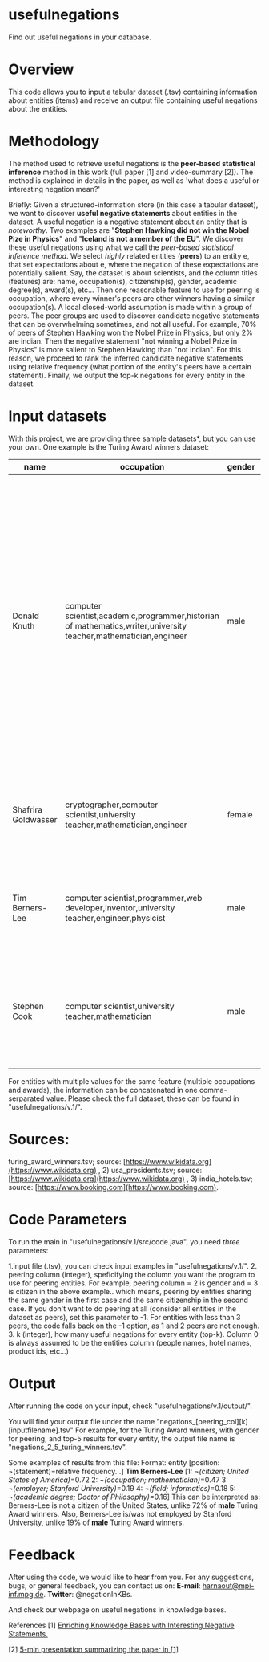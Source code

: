 # usefulnegations
Find out useful negations in your database.

# Overview
This code allows you to input a tabular dataset (.tsv) containing information about entities (items) and receive an output file containing useful negations about the entities.

# Methodology
The method used to retrieve useful negations is the **peer-based statistical inference** method in this work (full paper [1] and video-summary [2]). The method is explained in details in the paper, as well as 'what does a useful or interesting negation mean?'

Briefly: Given a structured-information store (in this case a tabular dataset), we want to discover **useful negative statements** about entities in the dataset. A useful negation is a negative statement about an entity that is *noteworthy*. Two examples are "**Stephen Hawking did not win the Nobel Pize in Physics**" and "**Iceland is not a member of the EU**". We discover these useful negations using what we call the *peer-based statistical inference method*. We select *highly* related entities (**peers**) to an entity e, that set expectations about e, where the negation of these expectations are potentially salient. Say, the dataset is about scientists, and the column titles (features) are: name, occupation(s), citizenship(s), gender, academic degree(s), award(s), etc... Then one reasonable feature to use for peering is occupation, where every winner's peers are other winners having a similar occupation(s). A local closed-world assumption is made within a group of peers. The peer groups are used to discover candidate negative statements that can be overwhelming sometimes, and not all useful. For example, 70% of peers of Stephen Hawking won the Nobel Prize in Physics, but only 2% are indian. Then the negative statement "not winning a Nobel Prize in Physics" is more salient to Stephen Hawking than "not indian". For this reason, we proceed to rank the inferred candidate negative statements using relative frequency (what portion of the entity's peers have a certain statement). Finally, we output the top-k negations for every entity in the dataset.

# Input datasets
With this project, we are providing three sample datasets*, but you can use your own. One example is the Turing Award winners dataset:

| name | occupation | gender | citizen | employer | member of | academic degree | religion | residence | ethnicity | field | education | 
| ------------- | ------------- | ------------- | ------------- | ------------- | ------------- | ------------- | ------------- | ------------- | ------------- | ------------- | ------------- |
| Donald Knuth | computer scientist,academic,programmer,historian of mathematics,writer,university teacher,mathematician,engineer | male | United States of America | California Institute of Technology,Stanford University,Burroughs Corporation,Institute for Defense Analyses | National Academy of Engineering,National Academy of Sciences,Association for Computing Machinery,London Mathematical Society,Royal Society,Institute of Electrical and Electronics Engineers,French Academy of Sciences,Russian Academy of Sciences,Norwegian Academy of Science and Letters,American Academy of Arts and Sciences,American Philosophical Society,American Mathematical Society,Bavarian Academy of Sciences and Humanities,British Computer Society | Doctor of Philosophy | Lutheranism |  |  | analysis of algorithms,computer science,combinatorics | California Institute of Technology,Milwaukee Lutheran High School,Case Western Reserve University | 
| Shafrira Goldwasser | cryptographer,computer scientist,university teacher,mathematician,engineer | female | United States of America,Israel | Massachusetts Institute of Technology,Weizmann Institute of Science | National Academy of Engineering,National Academy of Sciences,American Academy of Arts and Sciences,Israel Academy of Sciences and Humanities |  |  | Israel |  | computer science | Carnegie Mellon University,University of California  Berkeley | 
| Tim Berners-Lee | computer scientist,programmer,web developer,inventor,university teacher,engineer,physicist | male | United Kingdom | School of Electronics and Computer Science  University of Southampton,CERN,Massachusetts Institute of Technology,World Wide Web Consortium,Plessey,Open Data Institute | National Academy of Engineering,National Academy of Sciences,American Academy of Arts and Sciences,Association for Computing Machinery,Royal Society | professor,Bachelor of Arts | Unitarian Universalism | Concord | English people | information technology,computer science | The Queen's College,Emanuel School | 
| Stephen Cook | computer scientist,university teacher,mathematician | male | Canada,United States of America | University of California  Berkeley,University of Toronto | National Academy of Sciences,American Academy of Arts and Sciences,Association for Computing Machinery,Royal Society of Canada,Royal Society,Göttingen Academy of Sciences | Doctor of Sciences |  |  |  | computer science | University of Michigan,Harvard University | 

For entities with multiple values for the same feature (multiple occupations and awards), the information can be concatenated in one comma-serparated value. Please check the full dataset, these can be found in "usefulnegations/v.1/".

# Sources:
turing_award_winners.tsv; source: [https://www.wikidata.org](https://www.wikidata.org) , 2) usa_presidents.tsv; source: [https://www.wikidata.org](https://www.wikidata.org) , 3) india_hotels.tsv; source: [https://www.booking.com](https://www.booking.com).

# Code Parameters
To run the main in "usefulnegations/v.1/src/code.java", you need *three* parameters:

1.input file (.tsv), you can check input examples in "usefulnegations/v.1/".
2. peering column (integer), speficifying the column you want the program to use for peering entities. For example, peering column = 2 is gender and = 3 is citizen in the above example.. which means, peering by entities sharing the same gender in the first case and the same citizenship in the second case. If you don't want to do peering at all (consider all entities in the dataset as peers), set this parameter to -1. For entities with less than 3 peers, the code falls back on the -1 option, as 1 and 2 peers are not enough.
3. k (integer), how many useful negations for every entity (top-k).
Column 0 is always assumed to be the entities column (people names, hotel names, product ids, etc...)

# Output
After running the code on your input, check "usefulnegations/v.1/output/".

You will find your output file under the name "negations_[peering_col][k][inputfilename].tsv" For example, for the Turing Award winners, with gender for peering, and top-5 results for every entity, the output file name is "negations_2_5_turing_winners.tsv".

Some examples of results from this file: Format: entity [position: ¬(statement)=relative frequency...]
**Tim Berners-Lee** [1: ¬*(citizen; United States of America)*=0.72 2: ¬*(occupation; mathematician)*=0.47 3: ¬*(employer; Stanford University)*=0.19 4: ¬*(field; informatics)*=0.18 5: ¬*(academic degree; Doctor of Philosophy)*=0.16]
This can be interpreted as: Berners-Lee is not a citizen of the United States, unlike 72% of **male** Turing Award winners. Also, Berners-Lee is/was not employed by Stanford University, unlike 19% of **male** Turing Award winners.

# Feedback
After using the code, we would like to hear from you. For any suggestions, bugs, or general feedback, you can contact us on:
**E-mail**: harnaout@mpi-inf.mpg.de. **Twitter**: @negationInKBs.

And check our webpage on useful negations in knowledge bases.

References
[1] [Enriching Knowledge Bases with Interesting Negative Statements.](https://www.akbc.ws/2020/assets/pdfs/pSLmyZKaS.pdf)

[2] [5-min presentation summarizing the paper in [1]](https://www.youtube.com/watch?v=Q-C2MbzGXjc)
